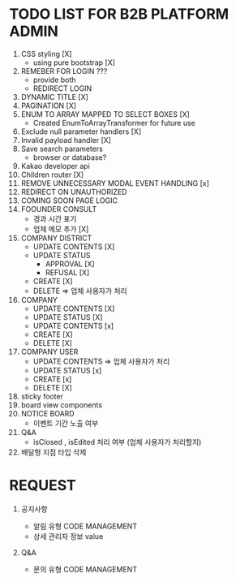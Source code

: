 # TODO LIST FOR B2B PLATFORM ADMIN

1. CSS styling [X]
   - using pure bootstrap [X]
2. REMEBER FOR LOGIN ???
   - provide both
   - REDIRECT LOGIN
3. DYNAMIC TITLE [X]
4. PAGINATION [X]
5. ENUM TO ARRAY MAPPED TO SELECT BOXES [X]
   - Created EnumToArrayTransformer for future use
6. Exclude null parameter handlers [X]
7. Invalid payload handler [X]
8. Save search parameters
   - browser or database?
9. Kakao developer api
10. Children router [X]
11. REMOVE UNNECESSARY MODAL EVENT HANDLING [x]
12. REDIRECT ON UNAUTHORIZED
13. COMING SOON PAGE LOGIC
14. FOOUNDER CONSULT
    - 경과 시간 표기
    - 업체 메모 추가 [X]
15. COMPANY DISTRICT
    - UPDATE CONTENTS [X]
    - UPDATE STATUS
      - APPROVAL [X]
      - REFUSAL [X]
    - CREATE [X]
    - DELETE => 업체 사용자가 처리
16. COMPANY
    - UPDATE CONTENTS [X]
    - UPDATE STATUS [X]
    - UPDATE CONTENTS [x]
    - CREATE [X]
    - DELETE [X]
17. COMPANY USER
    - UPDATE CONTENTS => 업체 사용자가 처리
    - UPDATE STATUS [x]
    - CREATE [x]
    - DELETE [X]
18. sticky footer
19. board view components
20. NOTICE BOARD
    - 이벤트 기간 노출 여부
21. Q&A
    - isClosed , isEdited 처리 여부 (업체 사용자가 처리할지)
22. 배달형 지점 타입 삭제

# REQUEST

1. 공지사항

   - 알림 유형 CODE MANAGEMENT
   - 상세 관리자 정보 value

2. Q&A
   - 문의 유형 CODE MANAGEMENT
